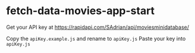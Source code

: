 # fetch-data-movies-app-start

Get your API key at https://rapidapi.com/SAdrian/api/moviesminidatabase/

Copy the ```apiKey.example.js``` and rename to ```apiKey.js```
Paste your key into ```apiKey.js```
